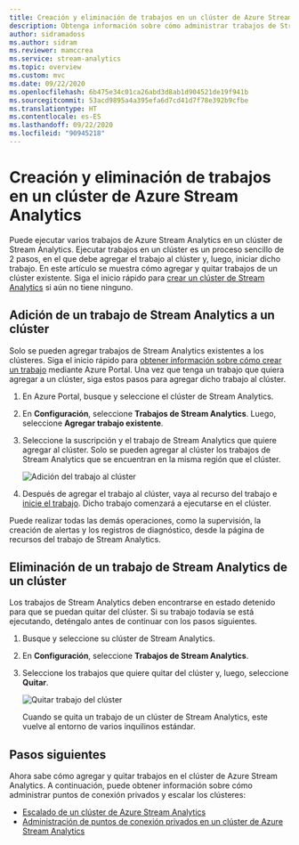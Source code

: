 ```yaml
---
title: Creación y eliminación de trabajos en un clúster de Azure Stream Analytics
description: Obtenga información sobre cómo administrar trabajos de Stream Analytics en un clúster de Azure Stream Analytics.
author: sidramadoss
ms.author: sidram
ms.reviewer: mamccrea
ms.service: stream-analytics
ms.topic: overview
ms.custom: mvc
ms.date: 09/22/2020
ms.openlocfilehash: 6b475e34c01ca26abd3d8ab1d904521de19f941b
ms.sourcegitcommit: 53acd9895a4a395efa6d7cd41d7f78e392b9cfbe
ms.translationtype: HT
ms.contentlocale: es-ES
ms.lasthandoff: 09/22/2020
ms.locfileid: "90945218"
---
```

# <a name="create-and-delete-jobs-in-an-azure-stream-analytics-cluster"></a>Creación y eliminación de trabajos en un clúster de Azure Stream Analytics

Puede ejecutar varios trabajos de Azure Stream Analytics en un clúster de Stream Analytics. Ejecutar trabajos en un clúster es un proceso sencillo de 2 pasos, en el que debe agregar el trabajo al clúster y, luego, iniciar dicho trabajo. En este artículo se muestra cómo agregar y quitar trabajos de un clúster existente. Siga el inicio rápido para [crear un clúster de Stream Analytics](create-cluster.md) si aún no tiene ninguno.

## <a name="add-a-stream-analytics-job-to-a-cluster"></a>Adición de un trabajo de Stream Analytics a un clúster

Solo se pueden agregar trabajos de Stream Analytics existentes a los clústeres. Siga el inicio rápido para [obtener información sobre cómo crear un trabajo](stream-analytics-quick-create-portal.md) mediante Azure Portal. Una vez que tenga un trabajo que quiera agregar a un clúster, siga estos pasos para agregar dicho trabajo al clúster.

1. En Azure Portal, busque y seleccione el clúster de Stream Analytics.

1. En **Configuración**, seleccione **Trabajos de Stream Analytics**. Luego, seleccione **Agregar trabajo existente**.

1. Seleccione la suscripción y el trabajo de Stream Analytics que quiere agregar al clúster. Solo se pueden agregar al clúster los trabajos de Stream Analytics que se encuentran en la misma región que el clúster.

   ![Adición del trabajo al clúster](./media/manage-jobs-cluster/add-job.png)

1. Después de agregar el trabajo al clúster, vaya al recurso del trabajo e [inicie el trabajo](start-job.md#azure-portal). Dicho trabajo comenzará a ejecutarse en el clúster.

Puede realizar todas las demás operaciones, como la supervisión, la creación de alertas y los registros de diagnóstico, desde la página de recursos del trabajo de Stream Analytics.

## <a name="remove-a-stream-analytics-job-from-a-cluster"></a>Eliminación de un trabajo de Stream Analytics de un clúster

Los trabajos de Stream Analytics deben encontrarse en estado detenido para que se puedan quitar del clúster. Si su trabajo todavía se está ejecutando, deténgalo antes de continuar con los pasos siguientes.

1. Busque y seleccione su clúster de Stream Analytics.

1. En **Configuración**, seleccione **Trabajos de Stream Analytics**.

1. Seleccione los trabajos que quiere quitar del clúster y, luego, seleccione **Quitar**.

   ![Quitar trabajo del clúster](./media/manage-jobs-cluster/remove-job.png)

   Cuando se quita un trabajo de un clúster de Stream Analytics, este vuelve al entorno de varios inquilinos estándar.

## <a name="next-steps"></a>Pasos siguientes

Ahora sabe cómo agregar y quitar trabajos en el clúster de Azure Stream Analytics. A continuación, puede obtener información sobre cómo administrar puntos de conexión privados y escalar los clústeres:

* [Escalado de un clúster de Azure Stream Analytics](scale-cluster.md)
* [Administración de puntos de conexión privados en un clúster de Azure Stream Analytics](private-endpoints.md)